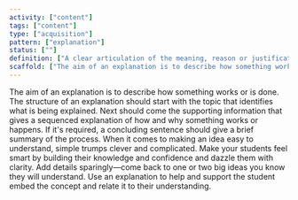 ```yaml
---
activity: ["content"]
tags: ["content"]
type: ["acquisition"]
pattern: ["explanation"]
status: [""]
definition: ["A clear articulation of the meaning, reason or justification for a statement."]
scaffold: ["The aim of an explanation is to describe how something works or is done. The structure of an explanation should start with the topic that identifies what is being explained. Next should come the supporting information that gives a sequenced explanation of how and why something works or happens. If it's required, a concluding sentence should give a brief summary of the process. When it comes to making an idea easy to understand, simple trumps clever and complicated. Make your students feel smart by building their knowledge and confidence and dazzle them with clarity. Add details sparingly—come back to one or two big ideas you know they will understand. Use an explanation to help and support the student embed the concept and relate it to their understanding. "]
---
```


The aim of an explanation is to describe how something works or is done. The structure of an explanation should start with the topic that identifies what is being explained. Next should come the supporting information that gives a sequenced explanation of how and why something works or happens. If it's required, a concluding sentence should give a brief summary of the process. When it comes to making an idea easy to understand, simple trumps clever and complicated. Make your students feel smart by building their knowledge and confidence and dazzle them with clarity. Add details sparingly—come back to one or two big ideas you know they will understand. Use an explanation to help and support the student embed the concept and relate it to their understanding.
